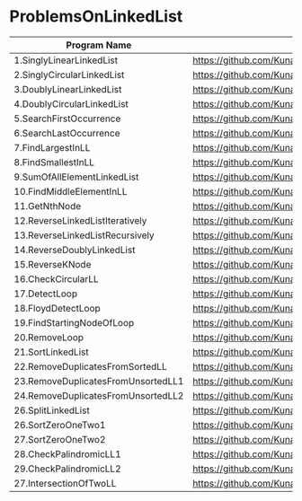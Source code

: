 # ProblemsOnLinkedList

| Program Name             | Link Of Souce code                                                                   |
| ----------------- | ------------------------------------------------------------------ |
1.SinglyLinearLinkedList   |https://github.com/KunalNarkhedePatil/LogicBuilding/blob/main/LinkedList/SinglyLinearLinkedList.cpp
2.SinglyCircularLinkedList   |https://github.com/KunalNarkhedePatil/LogicBuilding/blob/main/LinkedList/SinglyCircularLinkedList.cpp
3.DoublyLinearLinkedList   |https://github.com/KunalNarkhedePatil/LogicBuilding/blob/main/LinkedList/DoublyLinearLinkedList.cpp
4.DoublyCircularLinkedList   |https://github.com/KunalNarkhedePatil/LogicBuilding/blob/main/LinkedList/DoublyCircularLinkedList.cpp
5.SearchFirstOccurrence   |https://github.com/KunalNarkhedePatil/LogicBuilding/blob/main/LinkedList/SearchFirstOccurrence.cpp
6.SearchLastOccurrence   |https://github.com/KunalNarkhedePatil/LogicBuilding/blob/main/LinkedList/SearchLastOccurrence.cpp
7.FindLargestInLL   |https://github.com/KunalNarkhedePatil/LogicBuilding/blob/main/LinkedList/FindLargestInLL.cpp
8.FindSmallestInLL   |https://github.com/KunalNarkhedePatil/LogicBuilding/blob/main/LinkedList/FindSmallestInLL.cpp
9.SumOfAllElementLinkedList   |https://github.com/KunalNarkhedePatil/LogicBuilding/blob/main/LinkedList/SumOfAllElementLinkedList.cpp
10.FindMiddleElementInLL   |https://github.com/KunalNarkhedePatil/LogicBuilding/blob/main/LinkedList/findMiddleElementInLL.cpp
11.GetNthNode   |https://github.com/KunalNarkhedePatil/LogicBuilding/blob/main/LinkedList/GetNthNode.cpp
12.ReverseLinkedListIteratively   |https://github.com/KunalNarkhedePatil/LogicBuilding/blob/main/LinkedList/ReverseLinkedListIteratively.cpp
13.ReverseLinkedListRecursively   |https://github.com/KunalNarkhedePatil/LogicBuilding/blob/main/LinkedList/ReverseLinkedListRecursively.cpp
14.ReverseDoublyLinkedList   |https://github.com/KunalNarkhedePatil/LogicBuilding/blob/main/LinkedList/ReverseDoublyLinkedList.cpp
15.ReverseKNode   |https://github.com/KunalNarkhedePatil/LogicBuilding/blob/main/LinkedList/ReverseKNode.cpp
16.CheckCircularLL   |https://github.com/KunalNarkhedePatil/LogicBuilding/blob/main/LinkedList/CheckCircularLL.cpp
17.DetectLoop   |https://github.com/KunalNarkhedePatil/LogicBuilding/blob/main/LinkedList/DetectLoop.cpp
18.FloydDetectLoop   |https://github.com/KunalNarkhedePatil/LogicBuilding/blob/main/LinkedList/FloydDetectLoop.cpp
19.FindStartingNodeOfLoop   |https://github.com/KunalNarkhedePatil/LogicBuilding/blob/main/LinkedList/FindStartingNodeOfLoop.cpp
20.RemoveLoop   |https://github.com/KunalNarkhedePatil/LogicBuilding/blob/main/LinkedList/RemoveLoop.cpp
21.SortLinkedList   |https://github.com/KunalNarkhedePatil/LogicBuilding/blob/main/LinkedList/SortLinkedList.cpp
22.RemoveDuplicatesFromSortedLL   |https://github.com/KunalNarkhedePatil/LogicBuilding/blob/main/LinkedList/RemoveDuplicatesFromSortedLL.cpp
23.RemoveDuplicatesFromUnsortedLL1   |https://github.com/KunalNarkhedePatil/LogicBuilding/blob/main/LinkedList/RemoveDuplicatesFromUnsortedLL1.cpp
24.RemoveDuplicatesFromUnsortedLL2   |https://github.com/KunalNarkhedePatil/LogicBuilding/blob/main/LinkedList/RemoveDuplicatesFromUnsortedLL2.cpp
26.SplitLinkedList   |https://github.com/KunalNarkhedePatil/LogicBuilding/blob/main/LinkedList/SplitLinkedList.cpp
26.SortZeroOneTwo1   |https://github.com/KunalNarkhedePatil/LogicBuilding/blob/main/LinkedList/SortZeroOneTwo1.cpp
27.SortZeroOneTwo2   |https://github.com/KunalNarkhedePatil/LogicBuilding/blob/main/LinkedList/SortZeroOneTwo2.cpp
28.CheckPalindromicLL1   |https://github.com/KunalNarkhedePatil/LogicBuilding/blob/main/LinkedList/CheckPalindromicLL1.cpp
29.CheckPalindromicLL2   |https://github.com/KunalNarkhedePatil/LogicBuilding/blob/main/LinkedList/CheckPalindromicLL2.cpp
27.IntersectionOfTwoLL   |https://github.com/KunalNarkhedePatil/LogicBuilding/blob/main/LinkedList/SortZeroOneTwo2.cpp